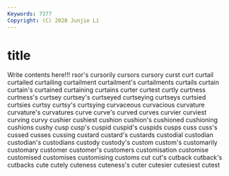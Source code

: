 ```yaml
---
Keywords: 7377
Copyright: (C) 2020 Junjie Li
---
```


# title

Write contents here!!!
rsor's 
cursorily
cursors 
cursory 
curst 
curt 
curtail 
curtailed 
curtailing 
curtailment 
curtailment's 
curtailments
curtails 
curtain 
curtain's 
curtained 
curtaining 
curtains 
curter 
curtest 
curtly 
curtness
curtness's 
curtsey 
curtsey's 
curtseyed 
curtseying 
curtseys 
curtsied 
curtsies 
curtsy 
curtsy's
curtsying 
curvaceous 
curvacious 
curvature 
curvature's 
curvatures 
curve 
curve's 
curved 
curves
curvier 
curviest 
curving 
curvy 
cushier 
cushiest 
cushion 
cushion's 
cushioned 
cushioning
cushions 
cushy 
cusp 
cusp's 
cuspid 
cuspid's 
cuspids 
cusps 
cuss 
cuss's
cussed 
cusses 
cussing 
custard 
custard's 
custards 
custodial 
custodian 
custodian's 
custodians
custody 
custody's 
custom 
custom's 
customarily 
customary 
customer 
customer's 
customers 
customisation
customise 
customised 
customises 
customising 
customs 
cut 
cut's 
cutback 
cutback's 
cutbacks
cute 
cutely 
cuteness 
cuteness's 
cuter 
cutesier 
cutesiest 
cutest 
